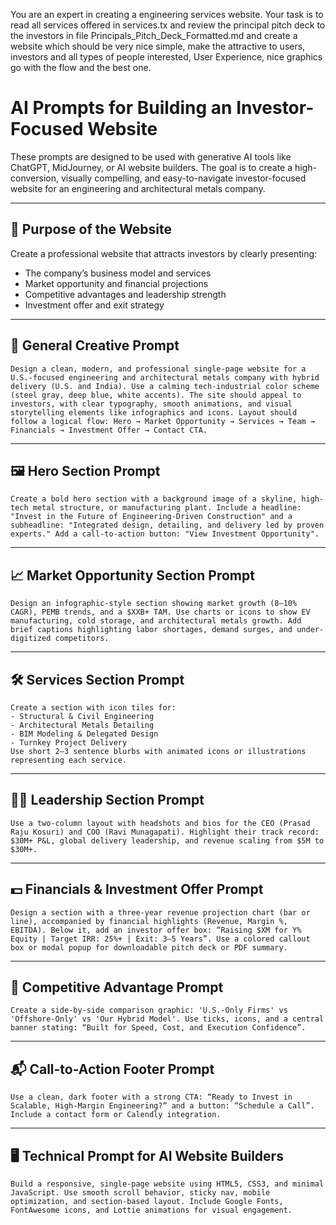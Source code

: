 You are an expert in creating a engineering services website. Your task is to read all services offered in services.tx and review the  principal pitch deck to the investors in file Principals_Pitch_Deck_Formatted.md and create a website which should be very nice simple, make the attractive to users, investors and all types of people interested, User Experience, nice graphics go with the flow and the best one.

# AI Prompts for Building an Investor-Focused Website

These prompts are designed to be used with generative AI tools like ChatGPT, MidJourney, or AI website builders. The goal is to create a high-conversion, visually compelling, and easy-to-navigate investor-focused website for an engineering and architectural metals company.

---

## 🎯 Purpose of the Website
Create a professional website that attracts investors by clearly presenting:
- The company’s business model and services
- Market opportunity and financial projections
- Competitive advantages and leadership strength
- Investment offer and exit strategy

---

## 🧠 General Creative Prompt
```
Design a clean, modern, and professional single-page website for a U.S.-focused engineering and architectural metals company with hybrid delivery (U.S. and India). Use a calming tech-industrial color scheme (steel gray, deep blue, white accents). The site should appeal to investors, with clear typography, smooth animations, and visual storytelling elements like infographics and icons. Layout should follow a logical flow: Hero → Market Opportunity → Services → Team → Financials → Investment Offer → Contact CTA.
```

---

## 🖼️ Hero Section Prompt
```
Create a bold hero section with a background image of a skyline, high-tech metal structure, or manufacturing plant. Include a headline: "Invest in the Future of Engineering-Driven Construction" and a subheadline: "Integrated design, detailing, and delivery led by proven experts." Add a call-to-action button: "View Investment Opportunity".
```

---

## 📈 Market Opportunity Section Prompt
```
Design an infographic-style section showing market growth (8–10% CAGR), PEMB trends, and a $XXB+ TAM. Use charts or icons to show EV manufacturing, cold storage, and architectural metals growth. Add brief captions highlighting labor shortages, demand surges, and under-digitized competitors.
```

---

## 🛠️ Services Section Prompt
```
Create a section with icon tiles for:
- Structural & Civil Engineering
- Architectural Metals Detailing
- BIM Modeling & Delegated Design
- Turnkey Project Delivery
Use short 2–3 sentence blurbs with animated icons or illustrations representing each service.
```

---

## 👨‍💼 Leadership Section Prompt
```
Use a two-column layout with headshots and bios for the CEO (Prasad Raju Kosuri) and COO (Ravi Munagapati). Highlight their track record: $30M+ P&L, global delivery leadership, and revenue scaling from $5M to $30M+.
```

---

## 💵 Financials & Investment Offer Prompt
```
Design a section with a three-year revenue projection chart (bar or line), accompanied by financial highlights (Revenue, Margin %, EBITDA). Below it, add an investor offer box: “Raising $XM for Y% Equity | Target IRR: 25%+ | Exit: 3–5 Years”. Use a colored callout box or modal popup for downloadable pitch deck or PDF summary.
```

---

## 🚀 Competitive Advantage Prompt
```
Create a side-by-side comparison graphic: 'U.S.-Only Firms' vs 'Offshore-Only' vs 'Our Hybrid Model'. Use ticks, icons, and a central banner stating: “Built for Speed, Cost, and Execution Confidence”.
```

---

## 📬 Call-to-Action Footer Prompt
```
Use a clean, dark footer with a strong CTA: “Ready to Invest in Scalable, High-Margin Engineering?” and a button: “Schedule a Call”. Include a contact form or Calendly integration.
```

---

## 🖥️ Technical Prompt for AI Website Builders
```
Build a responsive, single-page website using HTML5, CSS3, and minimal JavaScript. Use smooth scroll behavior, sticky nav, mobile optimization, and section-based layout. Include Google Fonts, FontAwesome icons, and Lottie animations for visual engagement.
```

